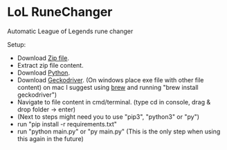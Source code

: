 # LoL RuneChanger
Automatic League of Legends rune changer

Setup:
- Download [Zip file](https://github.com/RAV64/LoL-RuneChanger/archive/refs/heads/master.zip).
- Extract zip file content.
- Download [Python](https://www.python.org/downloads/).
- Download [Geckodriver](https://github.com/mozilla/geckodriver/releases). (On windows place exe file with other file content) on mac I suggest using [brew](https://brew.sh/) and running "brew install geckodriver")
- Navigate to file content in cmd/terminal. (type cd in console, drag & drop folder -> enter)
- (Next to steps might need you to use "pip3", "python3" or "py")
- run "pip install -r requirements.txt" 
- run "python main.py" or "py main.py" (This is the only step when using this again in the future)
